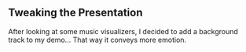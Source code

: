Tweaking the Presentation
-------------------------
After looking at some music visualizers, I decided to add a background track to my demo... That way it conveys more emotion.
